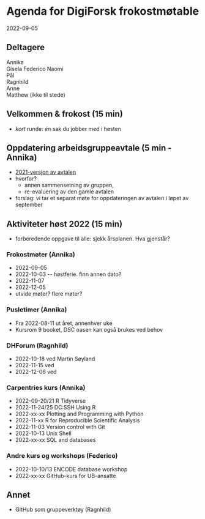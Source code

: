 # Agenda for DigiForsk frokostmøtable

2022-09-05

## Deltagere

Annika  
Gisela
Federico
Naomi  
Pål  
Ragnhild  
Anne  
Matthew (ikke til stede)  

## Velkommen & frokost (15 min)

- *kort* runde: *én* sak du jobber med i høsten

## Oppdatering arbeidsgruppeavtale (5 min - Annika)

- [2021-versjon av avtalen](ag-avtale/avtale_2021.md)
- hvorfor?
  - annen sammensetning av gruppen,
  - re-evaluering av den gamle avtalen
- forslag: vi tar et separat møte for oppdateringen av avtalen i løpet av september

## Aktiviteter høst 2022 (15 min)

- forberedende oppgave til alle: sjekk årsplanen. Hva gjenstår?

### Frokostmøter (Annika)

- 2022-09-05
- 2022-10-03 -- høstferie. finn annen dato?
- 2022-11-07
- 2022-12-05
- utvide møter? flere møter?

### Pusletimer (Annika)

- Fra 2022-08-11 ut året, annenhver uke
- Kursrom 9 booket, DSC oasen kan også brukes ved behov

### DHForum (Ragnhild)

- 2022-10-18 ved Martin Søyland
- 2022-11-15 ved
- 2022-12-06 ved

### Carpentries kurs (Annika)

- 2022-09-20/21 R Tidyverse
- 2022-11-24/25 DC:SSH Using R
- 2022-xx-xx Plotting and Programming with Python
- 2022-11-xx R for Reproducible Scientific Analysis
- 2022-11-03 Version control with Git
- 2022-10-13 Unix Shell
- 2022-xx-xx SQL and databases

### Andre kurs og workshops (Federico)

- 2022-10-10/13 ENCODE database workshop
- 2022-xx-xx GitHub-kurs for UB-ansatte

## Annet

- GitHub som gruppeverktøy (Ragnhild)
